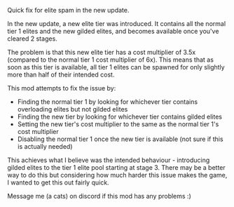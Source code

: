 Quick fix for elite spam in the new update.

In the new update, a new elite tier was introduced. It contains all the normal tier 1 elites and the new gilded elites, and becomes available once you've cleared 2 stages.

The problem is that this new elite tier has a cost multiplier of 3.5x (compared to the normal tier 1 cost multiplier of 6x). This means that as soon as this tier is available, all tier 1 elites can be spawned for only slightly more than half of their intended cost.

This mod attempts to fix the issue by:
- Finding the normal tier 1 by looking for whichever tier contains overloading elites but not gilded elites
- Finding the new tier by looking for whichever tier contains gilded elites
- Setting the new tier's cost multiplier to the same as the normal tier 1's cost multiplier
- Disabling the normal tier 1 once the new tier is available (not sure if this is actually needed)

This achieves what I believe was the intended behaviour - introducing gilded elites to the tier 1 elite pool starting at stage 3. There may be a better way to do this but considering how much harder this issue makes the game, I wanted to get this out fairly quick.

Message me (a cats) on discord if this mod has any problems :)
